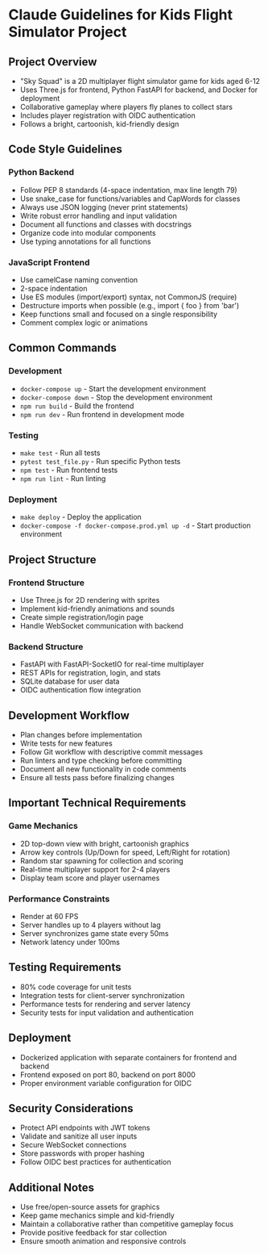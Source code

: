 # Claude Guidelines for Kids Flight Simulator Project

## Project Overview
- "Sky Squad" is a 2D multiplayer flight simulator game for kids aged 6-12
- Uses Three.js for frontend, Python FastAPI for backend, and Docker for deployment
- Collaborative gameplay where players fly planes to collect stars
- Includes player registration with OIDC authentication
- Follows a bright, cartoonish, kid-friendly design

## Code Style Guidelines

### Python Backend
- Follow PEP 8 standards (4-space indentation, max line length 79)
- Use snake_case for functions/variables and CapWords for classes
- Always use JSON logging (never print statements)
- Write robust error handling and input validation
- Document all functions and classes with docstrings
- Organize code into modular components
- Use typing annotations for all functions

### JavaScript Frontend
- Use camelCase naming convention
- 2-space indentation
- Use ES modules (import/export) syntax, not CommonJS (require)
- Destructure imports when possible (e.g., import { foo } from 'bar')
- Keep functions small and focused on a single responsibility
- Comment complex logic or animations

## Common Commands

### Development
- `docker-compose up` - Start the development environment
- `docker-compose down` - Stop the development environment
- `npm run build` - Build the frontend
- `npm run dev` - Run frontend in development mode

### Testing
- `make test` - Run all tests
- `pytest test_file.py` - Run specific Python tests
- `npm test` - Run frontend tests
- `npm run lint` - Run linting

### Deployment
- `make deploy` - Deploy the application
- `docker-compose -f docker-compose.prod.yml up -d` - Start production environment

## Project Structure

### Frontend Structure
- Use Three.js for 2D rendering with sprites
- Implement kid-friendly animations and sounds
- Create simple registration/login page
- Handle WebSocket communication with backend

### Backend Structure
- FastAPI with FastAPI-SocketIO for real-time multiplayer
- REST APIs for registration, login, and stats
- SQLite database for user data
- OIDC authentication flow integration

## Development Workflow
- Plan changes before implementation
- Write tests for new features
- Follow Git workflow with descriptive commit messages
- Run linters and type checking before committing
- Document all new functionality in code comments
- Ensure all tests pass before finalizing changes

## Important Technical Requirements

### Game Mechanics
- 2D top-down view with bright, cartoonish graphics
- Arrow key controls (Up/Down for speed, Left/Right for rotation)
- Random star spawning for collection and scoring
- Real-time multiplayer support for 2-4 players
- Display team score and player usernames

### Performance Constraints
- Render at 60 FPS
- Server handles up to 4 players without lag
- Server synchronizes game state every 50ms
- Network latency under 100ms

## Testing Requirements
- 80% code coverage for unit tests
- Integration tests for client-server synchronization
- Performance tests for rendering and server latency
- Security tests for input validation and authentication

## Deployment
- Dockerized application with separate containers for frontend and backend
- Frontend exposed on port 80, backend on port 8000
- Proper environment variable configuration for OIDC

## Security Considerations
- Protect API endpoints with JWT tokens
- Validate and sanitize all user inputs
- Secure WebSocket connections
- Store passwords with proper hashing
- Follow OIDC best practices for authentication

## Additional Notes
- Use free/open-source assets for graphics
- Keep game mechanics simple and kid-friendly
- Maintain a collaborative rather than competitive gameplay focus
- Provide positive feedback for star collection
- Ensure smooth animation and responsive controls
